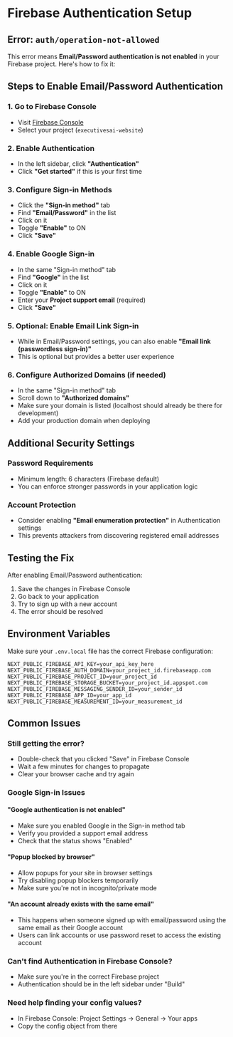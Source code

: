 # Firebase Authentication Setup

## Error: `auth/operation-not-allowed`

This error means **Email/Password authentication is not enabled** in your Firebase project. Here's how to fix it:

## Steps to Enable Email/Password Authentication

### 1. Go to Firebase Console
- Visit [Firebase Console](https://console.firebase.google.com)
- Select your project (`executivesai-website`)

### 2. Enable Authentication
- In the left sidebar, click **"Authentication"**
- Click **"Get started"** if this is your first time

### 3. Configure Sign-in Methods
- Click the **"Sign-in method"** tab
- Find **"Email/Password"** in the list
- Click on it
- Toggle **"Enable"** to ON
- Click **"Save"**

### 4. Enable Google Sign-in
- In the same "Sign-in method" tab
- Find **"Google"** in the list
- Click on it
- Toggle **"Enable"** to ON
- Enter your **Project support email** (required)
- Click **"Save"**


### 5. Optional: Enable Email Link Sign-in
- While in Email/Password settings, you can also enable **"Email link (passwordless sign-in)"**
- This is optional but provides a better user experience

### 6. Configure Authorized Domains (if needed)
- In the same "Sign-in method" tab
- Scroll down to **"Authorized domains"**
- Make sure your domain is listed (localhost should already be there for development)
- Add your production domain when deploying

## Additional Security Settings

### Password Requirements
- Minimum length: 6 characters (Firebase default)
- You can enforce stronger passwords in your application logic

### Account Protection
- Consider enabling **"Email enumeration protection"** in Authentication settings
- This prevents attackers from discovering registered email addresses

## Testing the Fix

After enabling Email/Password authentication:

1. Save the changes in Firebase Console
2. Go back to your application
3. Try to sign up with a new account
4. The error should be resolved

## Environment Variables

Make sure your `.env.local` file has the correct Firebase configuration:

```env
NEXT_PUBLIC_FIREBASE_API_KEY=your_api_key_here
NEXT_PUBLIC_FIREBASE_AUTH_DOMAIN=your_project_id.firebaseapp.com
NEXT_PUBLIC_FIREBASE_PROJECT_ID=your_project_id
NEXT_PUBLIC_FIREBASE_STORAGE_BUCKET=your_project_id.appspot.com
NEXT_PUBLIC_FIREBASE_MESSAGING_SENDER_ID=your_sender_id
NEXT_PUBLIC_FIREBASE_APP_ID=your_app_id
NEXT_PUBLIC_FIREBASE_MEASUREMENT_ID=your_measurement_id
```

## Common Issues

### Still getting the error?
- Double-check that you clicked "Save" in Firebase Console
- Wait a few minutes for changes to propagate
- Clear your browser cache and try again

### Google Sign-in Issues

#### "Google authentication is not enabled"
- Make sure you enabled Google in the Sign-in method tab
- Verify you provided a support email address
- Check that the status shows "Enabled"

#### "Popup blocked by browser"
- Allow popups for your site in browser settings
- Try disabling popup blockers temporarily
- Make sure you're not in incognito/private mode

#### "An account already exists with the same email"
- This happens when someone signed up with email/password using the same email as their Google account
- Users can link accounts or use password reset to access the existing account

### Can't find Authentication in Firebase Console?
- Make sure you're in the correct Firebase project
- Authentication should be in the left sidebar under "Build"

### Need help finding your config values?
- In Firebase Console: Project Settings → General → Your apps
- Copy the config object from there